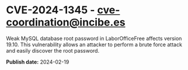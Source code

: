 # CVE-2024-1345 - cve-coordination@incibe.es

Weak MySQL database root password in LaborOfficeFree affects version 19.10. This vulnerability allows an attacker to perform a brute force attack and easily discover the root password.

**Publish date:** 2024-02-19
